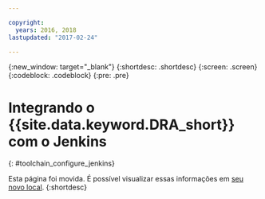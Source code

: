 ```yaml
---

copyright:
  years: 2016, 2018
lastupdated: "2017-02-24"

---
```


{:new_window: target="_blank"}
{:shortdesc: .shortdesc}
{:screen: .screen}
{:codeblock: .codeblock}
{:pre: .pre}

# Integrando o {{site.data.keyword.DRA_short}} com o Jenkins
{: #toolchain_configure_jenkins}

Esta página foi movida. É possível visualizar essas informações em [seu novo local](/docs/services/DevOpsInsights/about_risk.html).
{:shortdesc}

